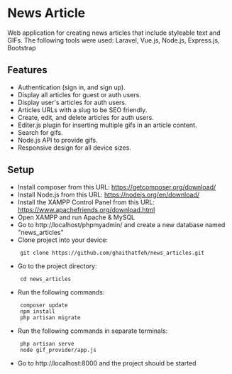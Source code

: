 # News Article

Web application for creating news articles that include styleable text and GIFs.
The following tools were used: Laravel, Vue.js, Node.js, Express.js, Bootstrap

## Features

-   Authentication (sign in, and sign up).
-   Display all articles for guest or auth users.
-   Display user's articles for auth users.
-   Articles URLs with a slug to be SEO friendly.
-   Create, edit, and delete articles for auth users.
-   Editer.js plugin for inserting multiple gifs in an article content.
-   Search for gifs.
-   Node.js API to provide gifs.
-   Responsive design for all device sizes.

## Setup

-   Install composer from this URL: https://getcomposer.org/download/
-   Install Node.js from this URL: https://nodejs.org/en/download/
-   Install the XAMPP Control Panel from this URL: https://www.apachefriends.org/download.html
-   Open XAMPP and run Apache & MySQL
-   Go to http://localhost/phpmyadmin/ and create a new database named "news_articles"
-   Clone project into your device:

```
    git clone https://github.com/ghaithatfeh/news_articles.git
```

-   Go to the project directory:

```
    cd news_articles
```

-   Run the following commands:

```
    composer update
    npm install
    php artisan migrate
```

-   Run the following commands in separate terminals:

```
    php artisan serve
    node gif_provider/app.js
```

-   Go to http://localhost:8000 and the project should be started
